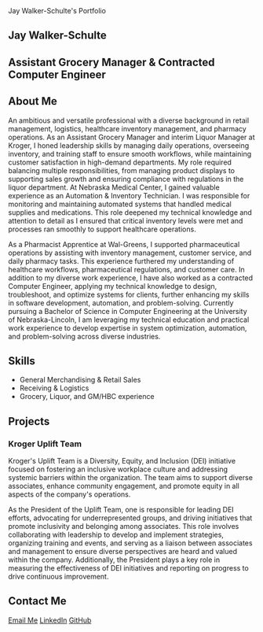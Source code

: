 <!DOCTYPE html>
<html lang="en">
<head>
  <meta charset="UTF-8">
  <meta name="viewport" content="width=device-width, initial-scale=1.0">
Jay Walker-Schulte's Portfolio
  <link rel="stylesheet" href="style.css">
</head>
<body>
  <!-- Hero Section -->
  <section id="hero">
    <h1>Jay Walker-Schulte</h1>
    <h2>Assistant Grocery Manager & Contracted Computer Engineer</h2>
  </section>

  <!-- About Me Section -->
  <section id="about">
    <h2>About Me</h2>
    <p>An ambitious and versatile professional with a diverse background in retail management, logistics, healthcare inventory management, and pharmacy operations. As an Assistant Grocery Manager and interim Liquor Manager at Kroger, I honed leadership skills by managing daily operations, overseeing inventory, and training staff to ensure smooth workflows, while maintaining customer satisfaction in high-demand departments. My role required balancing multiple responsibilities, from managing product displays to supporting sales growth and ensuring compliance with regulations in the liquor department.
At Nebraska Medical Center, I gained valuable experience as an Automation & Inventory Technician. I was responsible for monitoring and maintaining automated systems that handled medical supplies and medications. This role deepened my technical knowledge and attention to detail as I ensured that critical inventory levels were met and processes ran smoothly to support healthcare operations.

As a Pharmacist Apprentice at Wal-Greens, I supported pharmaceutical operations by assisting with inventory management, customer service, and daily pharmacy tasks. This experience furthered my understanding of healthcare workflows, pharmaceutical regulations, and customer care.
In addition to my diverse work experience, I have also worked as a contracted Computer Engineer, applying my technical knowledge to design, troubleshoot, and optimize systems for clients, further enhancing my skills in software development, automation, and problem-solving.
Currently pursuing a Bachelor of Science in Computer Engineering at the University of Nebraska-Lincoln, I am leveraging my technical education and practical work experience to develop expertise in system optimization, automation, and problem-solving across diverse industries.</p>
  </section>

  <!-- Skills Section -->
  <section id="skills">
    <h2>Skills</h2>
    <ul>
      <li>General Merchandising & Retail Sales</li>
      <li>Receiving & Logistics</li>
      <li>Grocery, Liquor, and GM/HBC experience</li>
    </ul>
  </section>

  <!-- Projects Section -->
  <section id="projects">
    <h2>Projects</h2>
    <div class="project-item">
      <h3>Kroger Uplift Team</h3>
      <p>Kroger's Uplift Team is a Diversity, Equity, and Inclusion (DEI) initiative focused on fostering an inclusive workplace culture and addressing systemic barriers within the organization. The team aims to support diverse associates, enhance community engagement, and promote equity in all aspects of the company's operations.

As the President of the Uplift Team, one is responsible for leading DEI efforts, advocating for underrepresented groups, and driving initiatives that promote inclusivity and belonging among associates. This role involves collaborating with leadership to develop and implement strategies, organizing training and events, and serving as a liaison between associates and management to ensure diverse perspectives are heard and valued within the company. Additionally, the President plays a key role in measuring the effectiveness of DEI initiatives and reporting on progress to drive continuous improvement.</p>
    </div>
  </section>

  <!-- Contact Section -->
  <section id="contact">
    <h2>Contact Me</h2>
    <a href="mailto:jaypearlws@icloud.com">Email Me</a>
    <a href="https://www.linkedin.com/in/jay-ws">LinkedIn</a>
    <a href="https://github.com/dmforfreetaxadvice">GitHub</a>
  </section>
</body>
</html>
